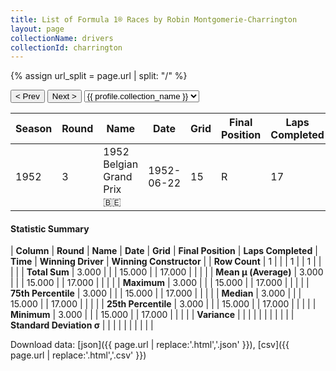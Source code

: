 ```yaml
---
title: List of Formula 1® Races by Robin Montgomerie-Charrington
layout: page
collectionName: drivers
collectionId: charrington
---
```


{% assign url_split = page.url | split: "/" %}
<div id="collection-navigation">
<button onclick="selector.options[selector.selectedIndex-1].value && (window.location = selector.options[selector.selectedIndex-1].value);">&lt; Prev</button>
<button onclick="selector.options[selector.selectedIndex+1].value && (window.location = selector.options[selector.selectedIndex+1].value);">Next &gt;</button>
<select id="selector" onchange="this.options[this.selectedIndex].value && (window.location = this.options[this.selectedIndex].value);">
  {% for collectionId in site.data[page.collectionName].refs %}
    {% if collectionId == page.collectionId %}
      {% assign selected = "selected" %}
    {% else %}
      {% assign selected = "" %}
    {% endif %}
    {% assign profile = site.data[page.collectionName][collectionId].profile %}
    <option value="/f1/{{ page.collectionName }}/{{ collectionId }}/{{ url_split[4] }}" {{ selected }}>{{ profile.collection_name }}</option>
  {% endfor %}
</select>
</div>

| Season | Round | Name | Date | Grid | Final Position | Laps Completed | Time | Winning Driver | Winning Constructor |
|--|--|--|--|--|--|--|--|--|--|
| 1952 | 3 | 1952 Belgian Grand Prix 🇧🇪 | 1952-06-22 | 15 | R | 17 |   | Alberto Ascari 🇮🇹 | Ferrari 🇮🇹 |

#### Statistic Summary

| **Column** | **Round** | **Name** | **Date** | **Grid** | **Final Position** | **Laps Completed** | **Time** | **Winning Driver** | **Winning Constructor** |
| **Row Count** | 1 |  |  | 1 |  | 1 |  |  |  |
| **Total Sum** | 3.000 |  |  | 15.000 |  | 17.000 |  |  |  |
| **Mean μ (Average)** | 3.000 |  |  | 15.000 |  | 17.000 |  |  |  |
| **Maximum** | 3.000 |  |  | 15.000 |  | 17.000 |  |  |  |
| **75th Percentile** | 3.000 |  |  | 15.000 |  | 17.000 |  |  |  |
| **Median** | 3.000 |  |  | 15.000 |  | 17.000 |  |  |  |
| **25th Percentile** | 3.000 |  |  | 15.000 |  | 17.000 |  |  |  |
| **Minimum** | 3.000 |  |  | 15.000 |  | 17.000 |  |  |  |
| **Variance** |  |  |  |  |  |  |  |  |  |
| **Standard Deviation σ** |  |  |  |  |  |  |  |  |  |

Download data: [json]({{ page.url | replace:'.html','.json' }}), [csv]({{ page.url | replace:'.html','.csv' }})
